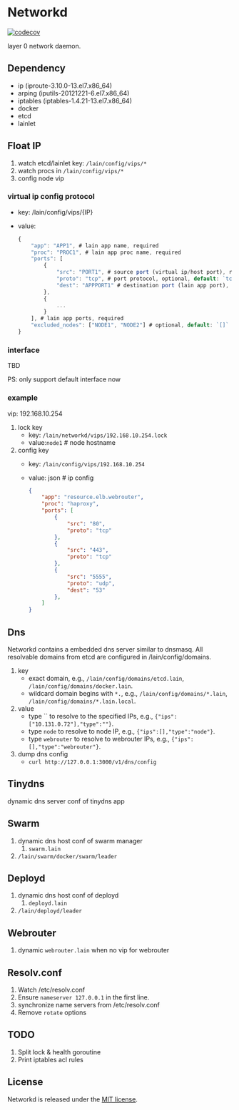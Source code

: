 Networkd
========
[![codecov](https://codecov.io/gh/laincloud/networkd/branch/master/graph/badge.svg)](https://codecov.io/gh/laincloud/networkd)

layer 0 network daemon.

## Dependency
- ip (iproute-3.10.0-13.el7.x86_64)
- arping (iputils-20121221-6.el7.x86_64)
- iptables (iptables-1.4.21-13.el7.x86_64)
- docker
- etcd
- lainlet

## Float IP

1. watch etcd/lainlet key: `/lain/config/vips/*`
1. watch procs in `/lain/config/vips/*`
1. config node vip

### virtual ip config protocol

- key: /lain/config/vips/{IP}
- value:

    ```javascript
    {
        "app": "APP1", # lain app name, required
        "proc": "PROC1", # lain app proc name, required
        "ports": [
            {
                "src": "PORT1", # source port (virtual ip/host port), required
                "proto": "tcp", # port protocol, optional, default: `tcp`, options: `tcp`, `udp`
                "dest": "APPPORT1" # destination port (lain app port), optional, default: `PORT1(current virtual ip port)`
            },
            {
                ...
            }
        ], # lain app ports, required
        "excluded_nodes": ["NODE1", "NODE2"] # optional, default: `[]`
    }
    ```

### interface

TBD

PS: only support default interface now

### example

vip: 192.168.10.254

1. lock key
    - key: `/lain/networkd/vips/192.168.10.254.lock`
    - value:`node1`  # node hostname
1. config key
    - key: `/lain/config/vips/192.168.10.254`
    - value: json # ip config

        ```json
        {
            "app": "resource.elb.webrouter",
            "proc": "haproxy",
            "ports": [
                {
                    "src": "80",
                    "proto": "tcp"
                },
                {
                    "src": "443",
                    "proto": "tcp"
                },
                {
                    "src": "5555",
                    "proto": "udp",
                    "dest": "53"
                },
            ]
        }
        ```

## Dns
Networkd contains a embedded dns server similar to dnsmasq.
All resolvable domains from etcd are configured in /lain/config/domains.

1. key
   - exact domain, e.g., `/lain/config/domains/etcd.lain`, `/lain/config/domains/docker.lain`.
   - wildcard domain begins with `*.`, e.g., `/lain/config/domains/*.lain`, `/lain/config/domains/*.lain.local`.
2. value
   - type `` to resolve to the specified IPs, e.g., `{"ips":["10.131.0.72"],"type":""}`.
   - type `node` to resolve to node IP, e.g., `{"ips":[],"type":"node"}`.
   - type `webrouter` to resolve to webrouter IPs, e.g., `{"ips":[],"type":"webrouter"}`.
3. dump dns config
   - `curl http://127.0.0.1:3000/v1/dns/config`

## Tinydns

dynamic dns server conf of tinydns app

## Swarm

1. dynamic dns host conf of swarm manager
    1. `swarm.lain`
2. `/lain/swarm/docker/swarm/leader`

## Deployd

1. dynamic dns host conf of deployd
    1. `deployd.lain`
1. `/lain/deployd/leader`

## Webrouter

1. dynamic `webrouter.lain` when no vip for webrouter

## Resolv.conf

1. Watch /etc/resolv.conf
2. Ensure `nameserver 127.0.0.1` in the first line.
3. synchronize name servers from /etc/resolv.conf
4. Remove `rotate` options

## TODO

1. Split lock & health goroutine
2. Print iptables acl rules

## License

Networkd is released under the [MIT license](LICENSE).
